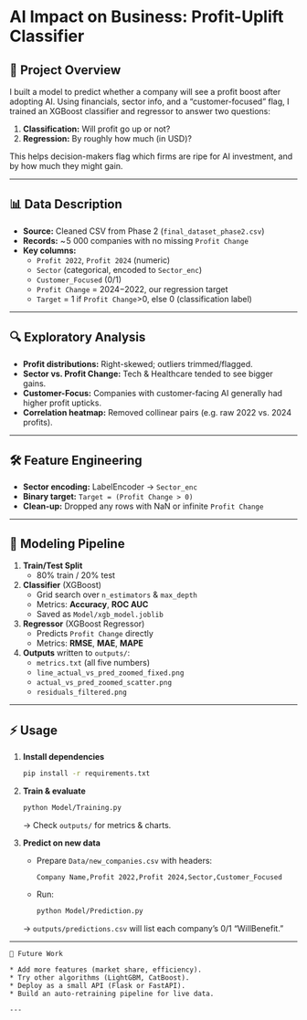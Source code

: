 # AI Impact on Business: Profit-Uplift Classifier

## 🚀 Project Overview
I built a model to predict whether a company will see a profit boost after adopting AI. Using financials, sector info, and a “customer-focused” flag, I trained an XGBoost classifier and regressor to answer two questions:
1. **Classification:** Will profit go up or not?  
2. **Regression:** By roughly how much (in USD)?  

This helps decision-makers flag which firms are ripe for AI investment, and by how much they might gain.

---

## 📊 Data Description
- **Source:** Cleaned CSV from Phase 2 (`final_dataset_phase2.csv`)  
- **Records:** ~ 5 000 companies with no missing `Profit Change`  
- **Key columns:**
  - `Profit 2022`, `Profit 2024` (numeric)  
  - `Sector` (categorical, encoded to `Sector_enc`)  
  - `Customer_Focused` (0/1)  
  - `Profit Change` = 2024−2022, our regression target  
  - `Target` = 1 if `Profit Change`>0, else 0 (classification label)  

---

## 🔍 Exploratory Analysis
- **Profit distributions:** Right-skewed; outliers trimmed/flagged.  
- **Sector vs. Profit Change:** Tech & Healthcare tended to see bigger gains.  
- **Customer-Focus:** Companies with customer-facing AI generally had higher profit upticks.  
- **Correlation heatmap:** Removed collinear pairs (e.g. raw 2022 vs. 2024 profits).

---

## 🛠 Feature Engineering
- **Sector encoding:** LabelEncoder → `Sector_enc`  
- **Binary target:** `Target = (Profit Change > 0)`  
- **Clean-up:** Dropped any rows with NaN or infinite `Profit Change`

---

## 🤖 Modeling Pipeline

1. **Train/Test Split**  
   - 80% train / 20% test  
2. **Classifier** (XGBoost)  
   - Grid search over `n_estimators` & `max_depth`  
   - Metrics: **Accuracy**, **ROC AUC**  
   - Saved as `Model/xgb_model.joblib`  
3. **Regressor** (XGBoost Regressor)  
   - Predicts `Profit Change` directly  
   - Metrics: **RMSE**, **MAE**, **MAPE**  
4. **Outputs** written to `outputs/`:  
   - `metrics.txt` (all five numbers)  
   - `line_actual_vs_pred_zoomed_fixed.png`  
   - `actual_vs_pred_zoomed_scatter.png`  
   - `residuals_filtered.png`  

---

## ⚡ Usage

1. **Install dependencies**  
   ```bash
   pip install -r requirements.txt


2. **Train & evaluate**

   ```bash
   python Model/Training.py
   ```

   → Check `outputs/` for metrics & charts.
3. **Predict on new data**

   * Prepare `Data/new_companies.csv` with headers:

     ```
     Company Name,Profit 2022,Profit 2024,Sector,Customer_Focused
     ```
   * Run:

     ```bash
     python Model/Prediction.py
     ```

   → `outputs/predictions.csv` will list each company’s 0/1 “WillBenefit.”

---
````
🤔 Future Work

* Add more features (market share, efficiency).
* Try other algorithms (LightGBM, CatBoost).
* Deploy as a small API (Flask or FastAPI).
* Build an auto-retraining pipeline for live data.

---


